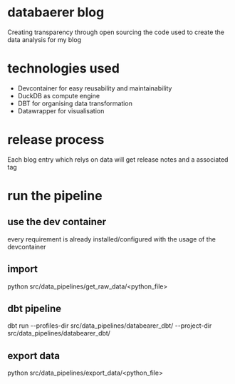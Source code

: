 # databaerer blog
Creating transparency through open sourcing the code used to create the data analysis for my blog

# technologies used

- Devcontainer for easy reusability and maintainability
- DuckDB as compute engine
- DBT for organising data transformation
- Datawrapper for visualisation

# release process
Each blog entry which relys on data will get release notes and a associated tag


# run the pipeline
## use the dev container
every requirement is already installed/configured with the usage of the devcontainer

## import
python src/data_pipelines/get_raw_data/<python_file>

## dbt pipeline
dbt run --profiles-dir src/data_pipelines/databearer_dbt/ --project-dir src/data_pipelines/databearer_dbt/

## export data
python src/data_pipelines/export_data/<python_file>
